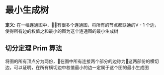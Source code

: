 # 最小生成树
**定义:** 在一幅连通图中，有很多个连通图，将所有的节点都联通的V - 1 个边，使得所有边的权值之和最小的图为这个连通图的最小生成树

## 切分定理 Prim 算法
将图的所有顶点分为两份，在图中所有连接两个部分的边称为这两部份的横切边，可以证明，在所有横切边中权值最小的边一定属于这个图的最小生成图 